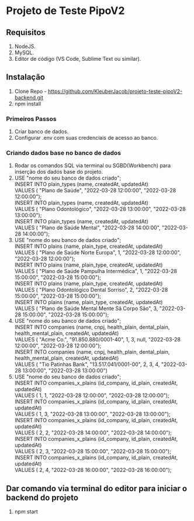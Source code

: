 # Projeto de Teste PipoV2

## Requisitos
1. NodeJS.
2. MySQL.
3. Editor de código (VS Code, Sublime Text ou similar).

## Instalação
1. Clone Repo - https://github.com/KleuberJacob/projeto-teste-pipoV2-backend.git
2. npm install 

### Primeiros Passos
1. Criar banco de dados. 
2. Configurar .env com suas credenciais de acesso ao banco.

### Criando dados base no banco de dados
1. Rodar os comandos SQL via terminal ou SGBD(Workbench) para inserção dos dados base do projeto.
2.  USE "nome do seu banco de dados criado"; <br>
    INSERT INTO plain_types (name, createdAt, updatedAt) <br>
      VALUES ( "Plano de Saúde", "2022-03-28 12:00:00", "2022-03-28 12:00:00"); <br>
    INSERT INTO plain_types (name, createdAt, updatedAt) <br>
      VALUES ( "Plano Odontológico", "2022-03-28 13:00:00", "2022-03-28 13:00:00"); <br>
    INSERT INTO plain_types (name, createdAt, updatedAt) 	<br>
      VALUES ( "Plano de Saúde Mental", "2022-03-28 14:00:00", "2022-03-28 14:00:00"); <br>
3.  USE "nome do seu banco de dados criado"; <br>
    INSERT INTO plains (name, plain_type, createdAt, updatedAt) <br>
	  VALUES ( "Plano de Saúde Norte Europa", 1, "2022-03-28 12:00:00", "2022-03-28 12:00:00"); <br>
    INSERT INTO plains (name, plain_type, createdAt, updatedAt) <br>
	  VALUES ( "Plano de Saúde Pampulha Intermédica", 1, "2022-03-28 15:00:00", "2022-03-28 15:00:00"); <br>
    INSERT INTO plains (name, plain_type, createdAt, updatedAt) <br>
	  VALUES ( "Plano Odontológico Dental Sorriso", 2,  "2022-03-28 15:00:00", "2022-03-28 15:00:00"); <br>
    INSERT INTO plains (name, plain_type, createdAt, updatedAt) <br>
	  VALUES ( "Plano de Saúde Mental Mente Sã Corpo São", 3,  "2022-03-28 15:00:00", "2022-03-28 15:00:00"); <br>
4.  USE "nome do seu banco de dados criado"; <br>
    INSERT INTO companies (name, cnpj, health_plain, dental_plain, health_mental_plain, createdAt, updatedAt) <br>
	  VALUES ( "Acme Co.", "91.850.880/0001-40", 1, 3, null, "2022-03-28 12:00:00", "2022-03-28 12:00:00"); <br>
    INSERT INTO companies (name, cnpj, health_plain, dental_plain, health_mental_plain, createdAt, updatedAt) <br>
	  VALUES ( "Tio Patinhas Bank", "13.517.041/0001-00", 2, 3, 4, "2022-03-28 13:00:00", "2022-03-28 13:00:00") <br>
5.  USE "nome do seu banco de dados criado"; <br>
    INSERT INTO companies_x_plains (id_company, id_plain, createdAt, updatedAt) <br>
	  VALUES ( 1, 1, "2022-03-28 12:00:00", "2022-03-28 12:00:00"); <br>
    INSERT INTO companies_x_plains (id_company, id_plain, createdAt, updatedAt) <br>
	  VALUES ( 1, 3, "2022-03-28 13:00:00", "2022-03-28 13:00:00"); <br>
    INSERT INTO companies_x_plains (id_company, id_plain, createdAt, updatedAt) <br>
	  VALUES ( 2, 2, "2022-03-28 14:00:00", "2022-03-28 14:00:00");<br>
    INSERT INTO companies_x_plains (id_company, id_plain, createdAt, updatedAt) <br>
	  VALUES ( 2, 3, "2022-03-28 15:00:00", "2022-03-28 15:00:00");<br>
    INSERT INTO companies_x_plains (id_company, id_plain, createdAt, updatedAt) <br>
	  VALUES ( 2, 4, "2022-03-28 16:00:00", "2022-03-28 16:00:00");<br>
    
## Dar comando via terminal do editor para iniciar o backend do projeto
1. npm start


